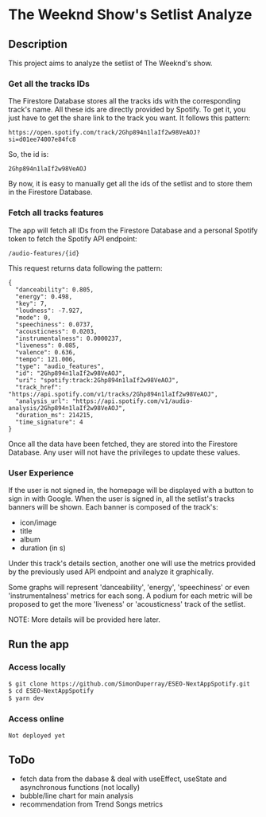 # The Weeknd Show's Setlist Analyze

## Description
This project aims to analyze the setlist of The Weeknd's show.

### Get all the tracks IDs
The Firestore Database stores all the tracks ids with the corresponding track's name. All these ids are directly provided by Spotify. To get it, you just have to get the share link to the track you want. It follows this pattern:
```
https://open.spotify.com/track/2Ghp894n1laIf2w98VeAOJ?si=d01ee74007e84fc8
```

So, the id is:
```
2Ghp894n1laIf2w98VeAOJ
```

By now, it is easy to manually get all the ids of the setlist and to store them in the Firestore Database.

### Fetch all tracks features
The app will fetch all IDs from the Firestore Database and a personal Spotify token to fetch the Spotify API endpoint:
```
/audio-features/{id}
```

This request returns data following the pattern:
```
{
  "danceability": 0.805,
  "energy": 0.498,
  "key": 7,
  "loudness": -7.927,
  "mode": 0,
  "speechiness": 0.0737,
  "acousticness": 0.0203,
  "instrumentalness": 0.0000237,
  "liveness": 0.085,
  "valence": 0.636,
  "tempo": 121.006,
  "type": "audio_features",
  "id": "2Ghp894n1laIf2w98VeAOJ",
  "uri": "spotify:track:2Ghp894n1laIf2w98VeAOJ",
  "track_href": "https://api.spotify.com/v1/tracks/2Ghp894n1laIf2w98VeAOJ",
  "analysis_url": "https://api.spotify.com/v1/audio-analysis/2Ghp894n1laIf2w98VeAOJ",
  "duration_ms": 214215,
  "time_signature": 4
}
```

Once all the data have been fetched, they are stored into the Firestore Database. 
Any user will not have the privileges to update these values.

### User Experience

If the user is not signed in, the homepage will be displayed with a button to sign in with Google.
When the user is signed in, all the setlist's tracks banners will be shown.
Each banner is composed of the track's:
- icon/image
- title
- album
- duration (in s)

Under this track's details section, another one will use the metrics provided by the previously used API endpoint and analyze it graphically.

Some graphs will represent 'danceability', 'energy', 'speechiness' or even 'instrumentalness' metrics for each song. A podium for each metric will be proposed to get the more 'liveness' or 'acousticness' track of the setlist.

NOTE: More details will be provided here later.

## Run the app
### Access locally
```bash
$ git clone https://github.com/SimonDuperray/ESEO-NextAppSpotify.git
$ cd ESEO-NextAppSpotify
$ yarn dev
```

### Access online
```
Not deployed yet
```

## ToDo
- fetch data from the dabase & deal with useEffect, useState and asynchronous functions (not locally)
- bubble/line chart for main analysis
- recommendation from Trend Songs metrics
